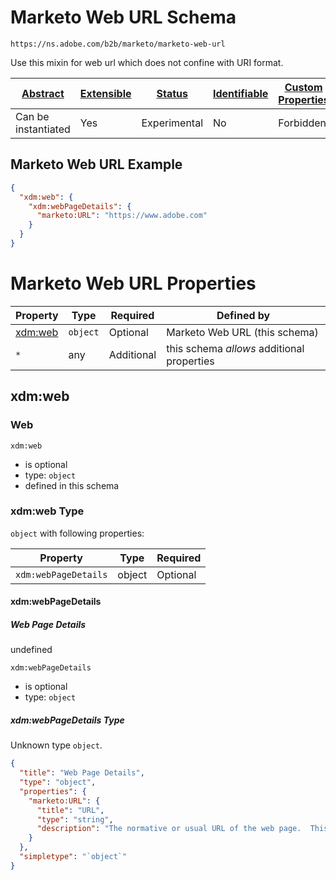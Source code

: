 
# Marketo Web URL Schema

```
https://ns.adobe.com/b2b/marketo/marketo-web-url
```

Use this mixin for web url which does not confine with URI format.

| [Abstract](../../../../abstract.md) | [Extensible](../../../../extensions.md) | [Status](../../../../status.md) | [Identifiable](../../../../id.md) | [Custom Properties](../../../../extensions.md) | [Additional Properties](../../../../extensions.md) | Defined In |
|-------------------------------------|-----------------------------------------|---------------------------------|-----------------------------------|------------------------------------------------|----------------------------------------------------|------------|
| Can be instantiated | Yes | Experimental | No | Forbidden | Permitted | [adobe/b2b/marketo/marketo-web-url.schema.json](adobe/b2b/marketo/marketo-web-url.schema.json) |

## Marketo Web URL Example
```json
{
  "xdm:web": {
    "xdm:webPageDetails": {
      "marketo:URL": "https://www.adobe.com"
    }
  }
}
```

# Marketo Web URL Properties

| Property | Type | Required | Defined by |
|----------|------|----------|------------|
| [xdm:web](#xdmweb) | `object` | Optional | Marketo Web URL (this schema) |
| `*` | any | Additional | this schema *allows* additional properties |

## xdm:web
### Web

`xdm:web`
* is optional
* type: `object`
* defined in this schema

### xdm:web Type


`object` with following properties:


| Property | Type | Required |
|----------|------|----------|
| `xdm:webPageDetails`| object | Optional |



#### xdm:webPageDetails
##### Web Page Details

undefined

`xdm:webPageDetails`
* is optional
* type: `object`

##### xdm:webPageDetails Type

Unknown type `object`.

```json
{
  "title": "Web Page Details",
  "type": "object",
  "properties": {
    "marketo:URL": {
      "title": "URL",
      "type": "string",
      "description": "The normative or usual URL of the web page.  This may or may not be confined to URI format"
    }
  },
  "simpletype": "`object`"
}
```









